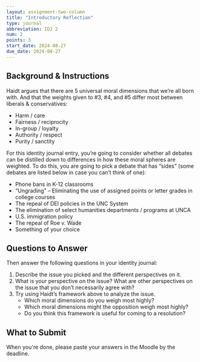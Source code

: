 ```yaml
---
layout: assignment-two-column
title: "Introductory Reflection"
type: journal
abbreviation: IDJ 2
num: 2
points: 3
start_date: 2024-08-27
due_date: 2024-08-27
---
```


## Background & Instructions
Haidt argues that there are 5 universal moral dimensions that we’re all born with. And that the weights given to #3, #4, and #5 differ most between liberals & conservatives:
* Harm / care 
* Fairness / reciprocity 
* In-group / loyalty 
* Authority / respect 
* Purity / sanctity 

For this identity journal entry, you’re going to consider whether all debates can be distilled down to differences in how these moral spheres are weighted. To do this, you are going to pick a debate that has “sides” (some debates are listed below in case you can’t think of one):

* Phone bans in K-12 classrooms 
* “Ungrading” – Eliminating the use of assigned points or letter grades in college courses
* The repeal of DEI policies in the UNC System
* The elimination of select humanities departments / programs at UNCA
* U.S. immigration policy
* The repeal of Roe v. Wade
* Something of your choice

## Questions to Answer
Then answer the following questions in your identity journal:
1. Describe the issue you picked and the different perspectives on it.
1. What is your perspective on the issue?
What are other perspectives on the issue that you don’t necessarily agree with?
1. Try using Haidt’s framework above to analyze the issue. 
    * Which moral dimensions do you weigh most highly? 
    * Which moral dimensions might the opposition weigh most highly?
    * Do you think this framework is useful for coming to a resolution?

## What to Submit
When you're done, please paste your answers in the Moodle by the deadline.
